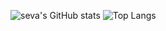 ![seva's GitHub stats](https://github-readme-stats.vercel.app/api?username=sevaaaDev&show_icons=true&theme=radical)
![Top Langs](https://github-readme-stats.vercel.app/api/top-langs/?username=sevaaaDev&layout=compact)
